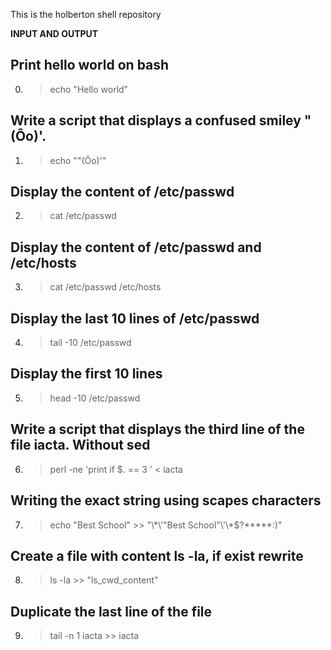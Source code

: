 This is the holberton shell repository 

**INPUT AND OUTPUT**

## Print hello world on bash 
0. > echo "Hello world"
## Write a script that displays a confused smiley "(Ôo)'.
1. > echo "\"(Ôo)'"
## Display the content of /etc/passwd
2. > cat /etc/passwd
## Display the content of /etc/passwd and /etc/hosts
3. > cat /etc/passwd /etc/hosts
## Display the last 10 lines of /etc/passwd
4. > tail -10 /etc/passwd
## Display the first 10 lines
5. > head -10 /etc/passwd
## Write a script that displays the third line of the file iacta. Without sed
6. > perl -ne 'print if $. == 3 ' < iacta
## Writing the exact string using scapes characters
7. > echo "Best School" >> "\\*\\\'\"Best School\"\\'\\\*$\?\*\*\*\*\*:)"
## Create a file with content ls -la, if exist rewrite
8. > ls -la >> "ls_cwd_content"
## Duplicate the last line of the file
9. > tail -n 1 iacta >> iacta
